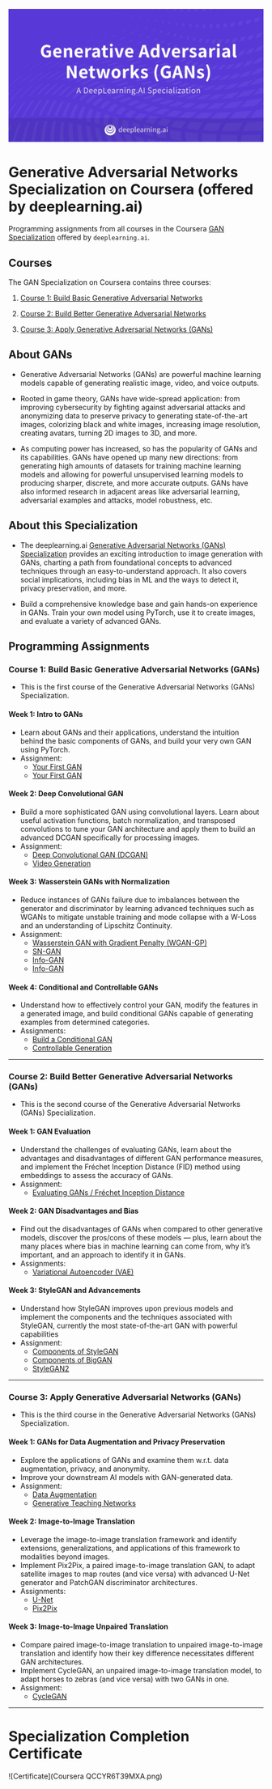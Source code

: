 ![](GAN-banner.jpg)

# Generative Adversarial Networks Specialization on Coursera (offered by deeplearning.ai)

Programming assignments from all courses in the Coursera [GAN Specialization](https://www.deeplearning.ai/generative-adversarial-networks-specialization/) offered by `deeplearning.ai`.

## Courses

The GAN Specialization on Coursera contains three courses:

1. [Course 1: Build Basic Generative Adversarial Networks](https://www.coursera.org/learn/build-basic-generative-adversarial-networks-gans)

2. [Course 2: Build Better Generative Adversarial Networks](https://www.coursera.org/learn/build-better-generative-adversarial-networks-gans)

3. [Course 3: Apply Generative Adversarial Networks (GANs)](https://www.coursera.org/learn/apply-generative-adversarial-networks-gans)

## About GANs

- Generative Adversarial Networks (GANs) are powerful machine learning models capable of generating realistic image, video, and voice outputs.

- Rooted in game theory, GANs have wide-spread application: from improving cybersecurity by fighting against adversarial attacks and anonymizing data to preserve privacy to generating state-of-the-art images, colorizing black and white images, increasing image resolution, creating avatars, turning 2D images to 3D, and more.   

- As computing power has increased, so has the popularity of GANs and its capabilities. GANs have opened up many new directions: from generating high amounts of datasets for training machine learning models and allowing for powerful unsupervised learning models to producing sharper, discrete, and more accurate outputs. GANs have also informed research in adjacent areas like adversarial learning, adversarial examples and attacks, model robustness, etc.

## About this Specialization

- The deeplearning.ai [Generative Adversarial Networks (GANs) Specialization](https://bit.ly/3bxUX44) provides an exciting introduction to image generation with GANs, charting a path from foundational concepts to advanced techniques through an easy-to-understand approach. It also covers social implications, including bias in ML and the ways to detect it, privacy preservation, and more.

- Build a comprehensive knowledge base and gain hands-on experience in GANs. Train your own model using PyTorch, use it to create images, and evaluate a variety of advanced GANs.

## Programming Assignments

### Course 1: Build Basic Generative Adversarial Networks (GANs)

- This is the first course of the Generative Adversarial Networks (GANs) Specialization.

#### Week 1: Intro to GANs

- Learn about GANs and their applications, understand the intuition behind the basic components of GANs, and build your very own GAN using PyTorch.
- Assignment:
	- [Your First GAN](https://nbviewer.jupyter.org/github/Alvi-Rahman/GAN-Specialization/blob/master/C1%20-%20Build%20Basic%20Generative%20Adversarial%20Networks%20(GANs)/Week%201/First_GAN_FROM_SCRATCH.ipynb)
	- [Your First GAN](https://nbviewer.jupyter.org/github/Alvi-Rahman/GAN-Specialization/blob/master/C1%20-%20Build%20Basic%20Generative%20Adversarial%20Networks%20(GANs)/Week%201/Inputs_to_a_pre_trained_GAN.ipynb)


#### Week 2: Deep Convolutional GAN

- Build a more sophisticated GAN using convolutional layers. Learn about useful activation functions, batch normalization, and transposed convolutions to tune your GAN architecture and apply them to build an advanced DCGAN specifically for processing images.
- Assignment:
	- [Deep Convolutional GAN (DCGAN)](https://nbviewer.jupyter.org/github/Alvi-Rahman/GAN-Specialization/blob/master/C1%20-%20Build%20Basic%20Generative%20Adversarial%20Networks%20(GANs)/Week%202/DC_GAN.ipynb)
	- [Video Generation](https://nbviewer.jupyter.org/github/Alvi-Rahman/GAN-Specialization/blob/master/C1%20-%20Build%20Basic%20Generative%20Adversarial%20Networks%20(GANs)/Week%202/Video_Generation.ipynb)

#### Week 3: Wasserstein GANs with Normalization

- Reduce instances of GANs failure due to imbalances between the generator and discriminator by learning advanced techniques such as WGANs to mitigate unstable training and mode collapse with a W-Loss and an understanding of Lipschitz Continuity.
- Assignment:
	- [Wasserstein GAN with Gradient Penalty (WGAN-GP)](https://nbviewer.jupyter.org/github/Alvi-Rahman/GAN-Specialization/blob/master/C1%20-%20Build%20Basic%20Generative%20Adversarial%20Networks%20(GANs)/Week%203/WGAN_GP.ipynb)
	- [SN-GAN](https://nbviewer.jupyter.org/github/Alvi-Rahman/GAN-Specialization/blob/master/C1%20-%20Build%20Basic%20Generative%20Adversarial%20Networks%20(GANs)/Week%203/SNGAN.ipynb)
	- [Info-GAN](https://nbviewer.jupyter.org/github/Alvi-Rahman/GAN-Specialization/blob/master/C1%20-%20Build%20Basic%20Generative%20Adversarial%20Networks%20(GANs)/Week%203/InfoGAN.ipynb)
	- [Info-GAN](https://nbviewer.jupyter.org/github/Alvi-Rahman/GAN-Specialization/blob/master/C1%20-%20Build%20Basic%20Generative%20Adversarial%20Networks%20(GANs)/Week%203/ProteinGAN.ipynb)

#### Week 4: Conditional and Controllable GANs

- Understand how to effectively control your GAN, modify the features in a generated image, and build conditional GANs capable of generating examples from determined categories.
- Assignments:
	- [Build a Conditional GAN](https://nbviewer.jupyter.org/github/Alvi-Rahman/GAN-Specialization/blob/master/C1%20-%20Build%20Basic%20Generative%20Adversarial%20Networks%20(GANs)/Week%204/Build_a_Conditional_GAN.ipynb)
	- [Controllable Generation](https://nbviewer.jupyter.org/github/Alvi-Rahman/GAN-Specialization/blob/master/C1%20-%20Build%20Basic%20Generative%20Adversarial%20Networks%20(GANs)/Week%204/Controllable_Generation.ipynb)

---


### Course 2: Build Better Generative Adversarial Networks (GANs)

- This is the second course of the Generative Adversarial Networks (GANs) Specialization.

#### Week 1: GAN Evaluation

- Understand the challenges of evaluating GANs, learn about the advantages and disadvantages of different GAN performance measures, and implement the Fréchet Inception Distance (FID) method using embeddings to assess the accuracy of GANs.
- Assignment:
	- [Evaluating GANs / Fréchet Inception Distance](https://nbviewer.jupyter.org/github/Alvi-Rahman/GAN-Specialization/blob/master/C2%20-%20Build%20Better%20Generative%20Adversarial%20Networks%20(GANs)/Week%201/Evaluating%20GANs%20%20Fr%C3%A9chet%20Inception%20Distance.ipynb)

#### Week 2: GAN Disadvantages and Bias

- Find out the disadvantages of GANs when compared to other generative models, discover the pros/cons of these models — plus, learn about the many places where bias in machine learning can come from, why it’s important, and an approach to identify it in GANs.
- Assignments:
	- [Variational Autoencoder (VAE)](https://nbviewer.jupyter.org/github/Alvi-Rahman/GAN-Specialization/blob/master/C2%20-%20Build%20Better%20Generative%20Adversarial%20Networks%20(GANs)/Week%202/VAE.ipynb)


#### Week 3: StyleGAN and Advancements

- Understand how StyleGAN improves upon previous models and implement the components and the techniques associated with StyleGAN, currently the most state-of-the-art GAN with powerful capabilities
- Assignment:
	- [Components of StyleGAN](https://nbviewer.jupyter.org/github/Alvi-Rahman/GAN-Specialization/blob/master/C2%20-%20Build%20Better%20Generative%20Adversarial%20Networks%20(GANs)/Week%203/Components%20of%20StyleGAN.ipynb)
	- [Components of BigGAN](https://nbviewer.jupyter.org/github/Alvi-Rahman/GAN-Specialization/blob/master/C2%20-%20Build%20Better%20Generative%20Adversarial%20Networks%20(GANs)/Week%203/BigGAN.ipynb)
	- [StyleGAN2](https://nbviewer.jupyter.org/github/Alvi-Rahman/GAN-Specialization/blob/master/C2%20-%20Build%20Better%20Generative%20Adversarial%20Networks%20(GANs)/Week%203/StyleGAN2.ipynb)

---

### Course 3: Apply Generative Adversarial Networks (GANs)

- This is the third course in the Generative Adversarial Networks (GANs) Specialization.

#### Week 1: GANs for Data Augmentation and Privacy Preservation

- Explore the applications of GANs and examine them w.r.t. data augmentation, privacy, and anonymity.
- Improve your downstream AI models with GAN-generated data.
- Assignment:
	- [Data Augmentation](https://nbviewer.jupyter.org/github/Alvi-Rahman/GAN-Specialization/blob/master/C3%20-%20Apply%20Generative%20Adversarial%20Networks%20(GANs)/C3W1/Data%20Augmentation.ipynb)
	- [Generative Teaching Networks](https://nbviewer.jupyter.org/github/Alvi-Rahman/GAN-Specialization/blob/master/C3%20-%20Apply%20Generative%20Adversarial%20Networks%20(GANs)/C3W1/Generative_Teaching_Networks.ipynb)


#### Week 2: Image-to-Image Translation

- Leverage the image-to-image translation framework and identify extensions, generalizations, and applications of this framework to modalities beyond images.
- Implement Pix2Pix, a paired image-to-image translation GAN, to adapt satellite images to map routes (and vice versa) with advanced U-Net generator and PatchGAN discriminator architectures.
- Assignments:
	- [U-Net](https://nbviewer.jupyter.org/github/Alvi-Rahman/GAN-Specialization/blob/master/C3%20-%20Apply%20Generative%20Adversarial%20Networks%20(GANs)/C3W2/U-NET.ipynb)
	- [Pix2Pix](https://nbviewer.jupyter.org/github/Alvi-Rahman/GAN-Specialization/blob/master/C3%20-%20Apply%20Generative%20Adversarial%20Networks%20(GANs)/C3W2/PIX2PIX_GAN.ipynb)

#### Week 3: Image-to-Image Unpaired Translation

- Compare paired image-to-image translation to unpaired image-to-image translation and identify how their key difference necessitates different GAN architectures.
- Implement CycleGAN, an unpaired image-to-image translation model, to adapt horses to zebras (and vice versa) with two GANs in one.
- Assignment:
	- [CycleGAN](https://nbviewer.jupyter.org/github/Alvi-Rahman/GAN-Specialization/blob/master/C3%20-%20Apply%20Generative%20Adversarial%20Networks%20(GANs)/C3W3/Cycle_GAN.ipynb)

---
# Specialization Completion Certificate


![Certificate](Coursera QCCYR6T39MXA.png)
